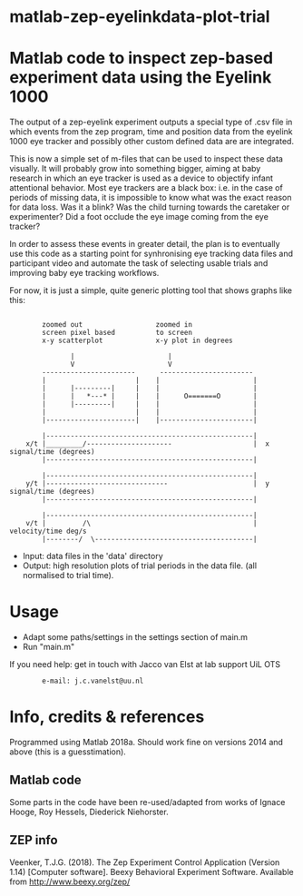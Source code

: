 # matlab-zep-eyelinkdata-plot-trial

# Matlab code to inspect zep-based experiment data using the Eyelink 1000

The output of a zep-eyelink experiment outputs a special type of .csv file in which
events from the zep program, time and position data from the eyelink 1000 eye tracker and
possibly other custom defined data are are integrated.

This is now a simple set of m-files that can be used to inspect these data visually. It
will probably grow into something bigger, aiming at baby research in which an eye tracker
is used as a device to objectify infant attentional behavior. Most eye trackers are a
black box: i.e. in the case of periods of missing data, it is impossible to know what was
the exact reason for data loss. Was it a blink? Was the child turning towards the
caretaker or experimenter? Did a foot occlude the eye image coming from the eye tracker?

In order to assess these events in greater detail, the plan is to eventually use this
code as a starting point for synhronising eye tracking data files and participant video
and automate the task of selecting usable trials and improving baby eye tracking
workflows.

For now, it is just a simple, quite generic plotting tool that shows graphs like this:

```

        zoomed out                  zoomed in
        screen pixel based          to screen
        x-y scatterplot             x-y plot in degrees

               |                       |
               V                       V
		-----------------------      -----------------------
		|                      |    |                       |
		|      |---------|     |    |                       |
		|      |   *---* |     |    |      O=======O        |
		|      |---------|     |    |                       |
		|                      |    |                       |
		|----------------------|    |-----------------------|

		|---------------------------------------------------|
	x/t	|_________/---------------------                    |  x signal/time (degrees)
        |---------------------------------------------------|

		|---------------------------------------------------|
	y/t	|------------------------------                     |  y signal/time (degrees)
	    |---------------------------------------------------|

		|---------------------------------------------------|
	v/t	|         /\                                        |  velocity/time deg/s
        |--------/  \---------------------------------------|

```

* Input:   data files in the 'data' directory
* Output:  high resolution plots of trial periods in the data file.
		 (all normalised to trial time).

# Usage

* Adapt some paths/settings in the settings section of main.m
* Run "main.m"

If you need help: get in touch with Jacco van Elst at lab support UiL OTS

			e-mail: j.c.vanelst@uu.nl

# Info, credits & references

Programmed using Matlab 2018a. Should work fine on versions 2014 and above (this is a
guesstimation).

## Matlab code
Some parts in the code have been re-used/adapted from works of Ignace Hooge,
Roy Hessels, Diederick Niehorster.

## ZEP info
Veenker, T.J.G. (2018). The Zep Experiment Control Application (Version 1.14)
[Computer software]. Beexy Behavioral Experiment Software.
Available from http://www.beexy.org/zep/


